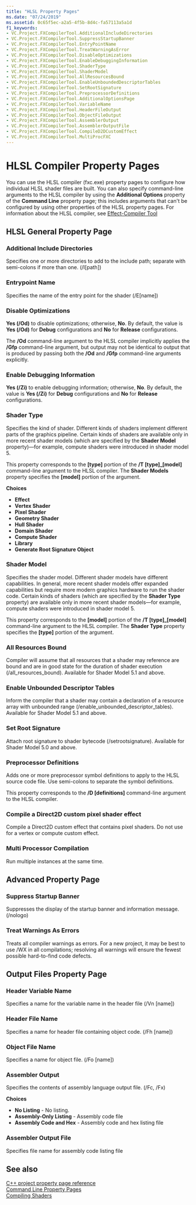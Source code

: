 ```yaml
---
title: "HLSL Property Pages"
ms.date: "07/24/2019"
ms.assetid: 0c65f5ec-a2a5-4f5b-8d4c-fa57113a5a1d
f1_keywords:
- VC.Project.FXCompilerTool.AdditionalIncludeDirectories
- VC.Project.FXCompilerTool.SuppressStartupBanner
- VC.Project.FXCompilerTool.EntryPointName
- VC.Project.FXCompilerTool.TreatWarningAsError
- VC.Project.FXCompilerTool.DisableOptimizations
- VC.Project.FXCompilerTool.EnableDebuggingInformation
- VC.Project.FXCompilerTool.ShaderType
- VC.Project.FXCompilerTool.ShaderModel
- VC.Project.FXCompilerTool.AllResourcesBound
- VC.Project.FXCompilerTool.EnableUnboundedDescriptorTables
- VC.Project.FXCompilerTool.SetRootSignature
- VC.Project.FXCompilerTool.PreprocessorDefinitions
- VC.Project.FXCompilerTool.AdditionalOptionsPage
- VC.Project.FXCompilerTool.VariableName
- VC.Project.FXCompilerTool.HeaderFileOutput
- VC.Project.FXCompilerTool.ObjectFileOutput
- VC.Project.FXCompilerTool.AssemblerOutput
- VC.Project.FXCompilerTool.AssemblerOutputFile
- VC.Project.FXCompilerTool.CompileD2DCustomEffect
- VC.Project.FXCompilerTool.MultiProcFXC
---
```

# HLSL Compiler Property Pages

You can use the HLSL compiler (fxc.exe) property pages to configure how individual HLSL shader files are built. You can also specify command-line arguments to the HLSL compiler by using the **Additional Options** property of the **Command Line** property page; this includes arguments that can't be configured by using other properties of the HLSL property pages. For information about the HLSL compiler, see [Effect-Compiler Tool](/windows/win32/direct3dtools/fxc)

## HLSL General Property Page

### Additional Include Directories

Specifies one or more directories to add to the include path; separate with semi-colons if more than one. (/I[path])

### Entrypoint Name

Specifies the name of the entry point for the shader (/E[name])

### Disable Optimizations

**Yes (/Od)** to disable optimizations; otherwise, **No**. By default, the value is **Yes (/Od)** for **Debug** configurations and **No** for **Release** configurations.

The **/Od** command-line argument to the HLSL compiler implicitly applies the **/Gfp** command-line argument, but output may not be identical to output that is produced by passing both the **/Od** and **/Gfp** command-line arguments explicitly.

### Enable Debugging Information

**Yes (/Zi)** to enable debugging information; otherwise, **No**. By default, the value is **Yes (/Zi)** for **Debug** configurations and **No** for **Release** configurations.

### Shader Type

Specifies the kind of shader. Different kinds of shaders implement different parts of the graphics pipeline. Certain kinds of shaders are available only in more recent shader models (which are specified by the **Shader Model** property)—for example, compute shaders were introduced in shader model 5.

This property corresponds to the **\[type]** portion of the **/T \[type]_\[model]** command-line argument to the HLSL compiler. The **Shader Models** property specifies the **[model]** portion of the argument.

**Choices**

- **Effect**
- **Vertex Shader**
- **Pixel Shader**
- **Geometry Shader**
- **Hull Shader**
- **Domain Shader**
- **Compute Shader**
- **Library**
- **Generate Root Signature Object**

### Shader Model

Specifies the shader model. Different shader models have different capabilities. In general, more recent shader models offer expanded capabilities but require more modern graphics hardware to run the shader code. Certain kinds of shaders (which are specified by the **Shader Type** property) are available only in more recent shader models—for example, compute shaders were introduced in shader model 5.

This property corresponds to the **\[model]** portion of the **/T \[type]_\[model]** command-line argument to the HLSL compiler. The **Shader Type** property specifies the **[type]** portion of the argument.

### All Resources Bound

Compiler will assume that all resources that a shader may reference are bound and are in good state for the duration of shader execution (/all_resources_bound). Available for Shader Model 5.1 and above.

### Enable Unbounded Descriptor Tables

Inform the compiler that a shader may contain a declaration of a resource array with unbounded range (/enable_unbounded_descriptor_tables). Available for Shader Model 5.1 and above.

### Set Root Signature

Attach root signature to shader bytecode (/setrootsignature). Available for Shader Model 5.0 and above.

### Preprocessor Definitions

Adds one or more preprocessor symbol definitions to apply to the HLSL source code file. Use semi-colons to separate the symbol definitions.

This property corresponds to the **/D \[definitions]** command-line argument to the HLSL compiler.

### Compile a Direct2D custom pixel shader effect

Compile a Direct2D custom effect that contains pixel shaders. Do not use for a vertex or compute custom effect.

### Multi Processor Compilation

Run multiple instances at the same time.

## Advanced Property Page

### Suppress Startup Banner

Suppresses the display of the startup banner and information message. (/nologo)

### Treat Warnings As Errors

Treats all compiler warnings as errors. For a new project, it may be best to use /WX in all compilations; resolving all warnings will ensure the fewest possible hard-to-find code defects.

## Output Files Property Page

### Header Variable Name

Specifies a name for the variable name in the header file (/Vn [name])

### Header File Name

Specifies a name for header file containing object code. (/Fh [name])

### Object File Name

Specifies a name for object file. (/Fo [name])

### Assembler Output

Specifies the contents of assembly language output file. (/Fc, /Fx)

**Choices**

- **No Listing** - No listing.
- **Assembly-Only Listing** - Assembly code file
- **Assembly Code and Hex** - Assembly code and hex listing file

### Assembler Output File

Specifies file name for assembly code listing file

## See also

[C++ project property page reference](property-pages-visual-cpp.md)<br>
[Command Line Property Pages](command-line-property-pages.md)<br>
[Compiling Shaders](/windows/win32/direct3dhlsl/dx-graphics-hlsl-part1)
